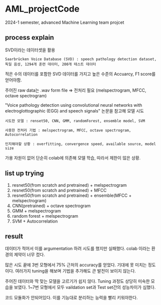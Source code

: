 # AML_projectCode
2024-1 semester, advanced Machine Learning team projcet


## process explain

SVD이라는 데이터셋을 활용

    Saarbrücken Voice Database (SVD) : speech pathology detection dataset, 독일 음성, 1294개 훈련 데이터, 200개 테스트 데이터

적은 수의 데이터를 포함한 SVD 데이터를 가지고 높은 수준의 Accuarcy, F1 score를 얻어야함.


주어진 raw data는 .wav form file  =>  전처리 필요 (melspectrogram, MFCC, octave spectrogram)

"Voice pathology detection using convolutional neural networks with electroglottographic (EGG) and speech signals" 논문을 참고해 모델 시도

    시도한 모델 : renset50, CNN, GMM, randomForest, ensemble model, SVM

    사용한 전처리 기법 : melspectrogram, MFCC, octave spectrogram, Autocorrelation
    
    인지해야할 상황 : overfitting, convergence speed, available source, model size

가용 자원이 없어 단순히 colab에 의존해 모델 학습, 따라서 제한이 많은 상황.


## list up trying

1. resnet50(from scratch and pretrained) + melspectrogram
2. resnet50(from scratch and pretrained) + MFCC
3. resnet50(from scratch and pretrained) + ensemble(MFCC + melspectrogram)
4. CNN(pretrained) + octave spectrogram
5. GMM + melspectrogram
6. random forest + melspectrogram
7. SVM + Autocorrelation


## result

데이터가 적어서 이를 argumentation 하려 시도를 했지만 실패했다. colab 이라는 환경의 제약이 너무 컸다.

많은 시도 끝에 3번 모형에서 75% 근처의 accuracy를 얻었다. 기대에 못 미치는 정도이다. 여러가지 tuning을 해보며 기법을 추가해도 큰 발전이 보이지 않는다.

주어진 데이터와 딱 맞는 모델을 고르기가 쉽지 않다. Tuning 과정도 상당히 미숙한 모습을 보였다. 1~7번 모형에서 모두 vaildation set과 Test set간의 성능차이가 심했다.

코드 모듈화가 안되어있다. 이를 기능대로 분리하는 능력을 빨리 키워야한다.



